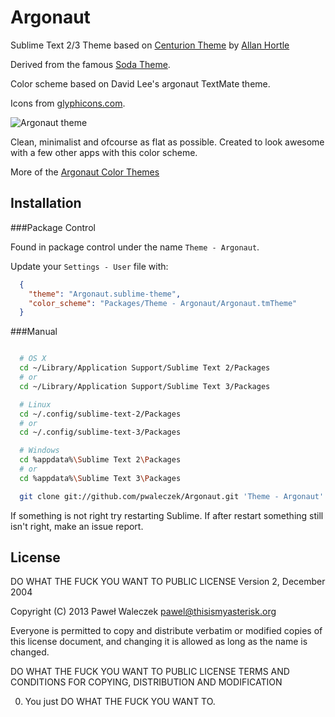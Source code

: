 Argonaut
=========

Sublime Text 2/3 Theme based on [Centurion Theme](https://raw.github.com/allanhortle/Centurion) by [Allan Hortle](https://raw.github.com/allanhortle)

Derived from the famous [Soda Theme](https://github.com/buymeasoda/soda-theme/).

Color scheme based on David Lee's argonaut TextMate theme.

Icons from [glyphicons.com](http://www.glyphicons.com/).

![Argonaut theme](https://raw.github.com/pwaleczek/Argonaut/master/Argonaut.png)

Clean, minimalist and ofcourse as flat as possible. Created to look awesome with a few other apps with this color scheme.

More of the [Argonaut Color Themes](https://github.com/pwaleczek/Argonaut-theme)


Installation
---------------------------------------------------
###Package Control

Found in package control under the name `Theme - Argonaut`.

Update your `Settings - User` file with:

```json
  {
    "theme": "Argonaut.sublime-theme",
    "color_scheme": "Packages/Theme - Argonaut/Argonaut.tmTheme"
  }
```

###Manual

```bash

  # OS X
  cd ~/Library/Application Support/Sublime Text 2/Packages
  # or
  cd ~/Library/Application Support/Sublime Text 3/Packages

  # Linux
  cd ~/.config/sublime-text-2/Packages
  # or
  cd ~/.config/sublime-text-3/Packages

  # Windows
  cd %appdata%\Sublime Text 2\Packages
  # or
  cd %appdata%\Sublime Text 3\Packages

  git clone git://github.com/pwaleczek/Argonaut.git 'Theme - Argonaut'
```

If something is not right try restarting Sublime.
If after restart something still isn't right, make an issue report.

License
---------------------------------------------------

DO WHAT THE FUCK YOU WANT TO PUBLIC LICENSE
Version 2, December 2004

Copyright (C) 2013 Paweł Waleczek <pawel@thisismyasterisk.org>

Everyone is permitted to copy and distribute verbatim or modified
copies of this license document, and changing it is allowed as long
as the name is changed.

DO WHAT THE FUCK YOU WANT TO PUBLIC LICENSE
TERMS AND CONDITIONS FOR COPYING, DISTRIBUTION AND MODIFICATION

0. You just DO WHAT THE FUCK YOU WANT TO.

